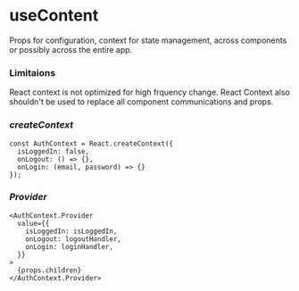# useContent
Props for configuration, context for state management, across components or possibly across the entire app.
### Limitaions
React context is not optimized for high frquency change. 
React Context also shouldn't be used to replace all component communications and props.

### _createContext_
```
const AuthContext = React.createContext({
  isLoggedIn: false,
  onLogout: () => {},
  onLogin: (email, password) => {}
});

```
### _Provider_

```
<AuthContext.Provider
  value={{
    isLoggedIn: isLoggedIn,
    onLogout: logoutHandler,
    onLogin: loginHandler,
  }}
>
  {props.children}
</AuthContext.Provider>
```
